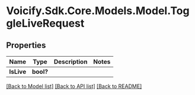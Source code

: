 # Voicify.Sdk.Core.Models.Model.ToggleLiveRequest
## Properties

Name | Type | Description | Notes
------------ | ------------- | ------------- | -------------
**IsLive** | **bool?** |  | 

[[Back to Model list]](../README.md#documentation-for-models) [[Back to API list]](../README.md#documentation-for-api-endpoints) [[Back to README]](../README.md)

